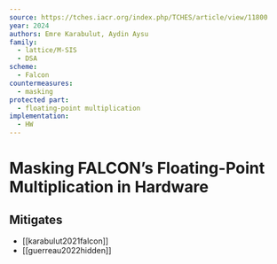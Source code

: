 ```yaml
---
source: https://tches.iacr.org/index.php/TCHES/article/view/11800
year: 2024
authors: Emre Karabulut, Aydin Aysu
family:
  - lattice/M-SIS
  - DSA
scheme:
  - Falcon
countermeasures:
  - masking
protected part:
  - floating-point multiplication
implementation:
  - HW
---
```

# Masking FALCON’s Floating-Point Multiplication in Hardware

## Mitigates
- [[karabulut2021falcon]]
- [[guerreau2022hidden]]

